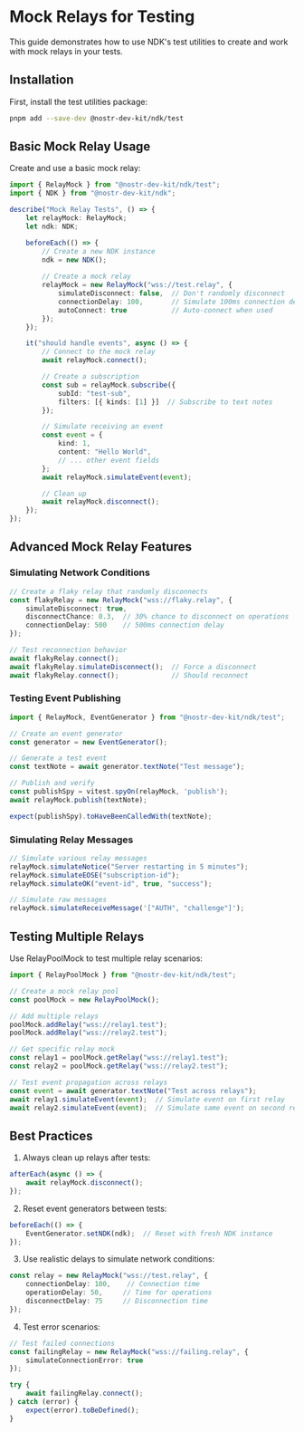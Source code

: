 # Mock Relays for Testing

This guide demonstrates how to use NDK's test utilities to create and work with mock relays in your tests.

## Installation

First, install the test utilities package:

```bash
pnpm add --save-dev @nostr-dev-kit/ndk/test
```

## Basic Mock Relay Usage

Create and use a basic mock relay:

```typescript
import { RelayMock } from "@nostr-dev-kit/ndk/test";
import { NDK } from "@nostr-dev-kit/ndk";

describe("Mock Relay Tests", () => {
    let relayMock: RelayMock;
    let ndk: NDK;

    beforeEach(() => {
        // Create a new NDK instance
        ndk = new NDK();
        
        // Create a mock relay
        relayMock = new RelayMock("wss://test.relay", {
            simulateDisconnect: false,  // Don't randomly disconnect
            connectionDelay: 100,       // Simulate 100ms connection delay
            autoConnect: true           // Auto-connect when used
        });
    });

    it("should handle events", async () => {
        // Connect to the mock relay
        await relayMock.connect();

        // Create a subscription
        const sub = relayMock.subscribe({
            subId: "test-sub",
            filters: [{ kinds: [1] }]  // Subscribe to text notes
        });

        // Simulate receiving an event
        const event = {
            kind: 1,
            content: "Hello World",
            // ... other event fields
        };
        await relayMock.simulateEvent(event);

        // Clean up
        await relayMock.disconnect();
    });
});
```

## Advanced Mock Relay Features

### Simulating Network Conditions

```typescript
// Create a flaky relay that randomly disconnects
const flakyRelay = new RelayMock("wss://flaky.relay", {
    simulateDisconnect: true,
    disconnectChance: 0.3,  // 30% chance to disconnect on operations
    connectionDelay: 500    // 500ms connection delay
});

// Test reconnection behavior
await flakyRelay.connect();
await flakyRelay.simulateDisconnect();  // Force a disconnect
await flakyRelay.connect();             // Should reconnect
```

### Testing Event Publishing

```typescript
import { RelayMock, EventGenerator } from "@nostr-dev-kit/ndk/test";

// Create an event generator
const generator = new EventGenerator();

// Generate a test event
const textNote = await generator.textNote("Test message");

// Publish and verify
const publishSpy = vitest.spyOn(relayMock, 'publish');
await relayMock.publish(textNote);

expect(publishSpy).toHaveBeenCalledWith(textNote);
```

### Simulating Relay Messages

```typescript
// Simulate various relay messages
relayMock.simulateNotice("Server restarting in 5 minutes");
relayMock.simulateEOSE("subscription-id");
relayMock.simulateOK("event-id", true, "success");

// Simulate raw messages
relayMock.simulateReceiveMessage('["AUTH", "challenge"]');
```

## Testing Multiple Relays

Use RelayPoolMock to test multiple relay scenarios:

```typescript
import { RelayPoolMock } from "@nostr-dev-kit/ndk/test";

// Create a mock relay pool
const poolMock = new RelayPoolMock();

// Add multiple relays
poolMock.addRelay("wss://relay1.test");
poolMock.addRelay("wss://relay2.test");

// Get specific relay mock
const relay1 = poolMock.getRelay("wss://relay1.test");
const relay2 = poolMock.getRelay("wss://relay2.test");

// Test event propagation across relays
const event = await generator.textNote("Test across relays");
await relay1.simulateEvent(event);  // Simulate event on first relay
await relay2.simulateEvent(event);  // Simulate same event on second relay
```

## Best Practices

1. Always clean up relays after tests:
```typescript
afterEach(async () => {
    await relayMock.disconnect();
});
```

2. Reset event generators between tests:
```typescript
beforeEach(() => {
    EventGenerator.setNDK(ndk);  // Reset with fresh NDK instance
});
```

3. Use realistic delays to simulate network conditions:
```typescript
const relay = new RelayMock("wss://test.relay", {
    connectionDelay: 100,    // Connection time
    operationDelay: 50,     // Time for operations
    disconnectDelay: 75     // Disconnection time
});
```

4. Test error scenarios:
```typescript
// Test failed connections
const failingRelay = new RelayMock("wss://failing.relay", {
    simulateConnectionError: true
});

try {
    await failingRelay.connect();
} catch (error) {
    expect(error).toBeDefined();
}
``` 